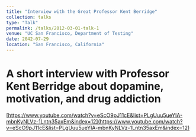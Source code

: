```yaml
---
title: "Interview with the Great Professor Kent Berridge"
collection: talks
type: "Talk"
permalink: /talks/2012-03-01-talk-1
venue: "UC San Francisco, Department of Testing"
date: 2042-07-29
location: "San Francisco, California"
---
```


# A short interview with Professor Kent Berridge about dopamine, motivation, and drug addiction
[https://www.youtube.com/watch?v=eScO9pJ11cE&list=PLgUuu5ueYIA-mbnKyNLVz-1Lntn35axEm&index=12](https://www.youtube.com/watch?v=eScO9pJ11cE&list=PLgUuu5ueYIA-mbnKyNLVz-1Lntn35axEm&index=12)
